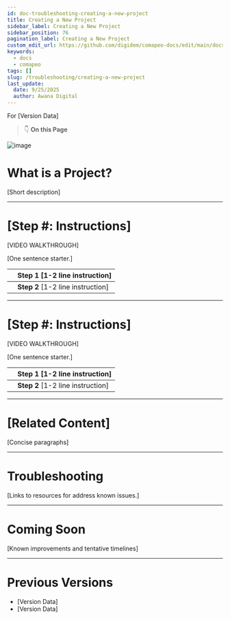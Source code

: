 ```yaml
---
id: doc-troubleshooting-creating-a-new-project
title: Creating a New Project
sidebar_label: Creating a New Project
sidebar_position: 76
pagination_label: Creating a New Project
custom_edit_url: https://github.com/digidem/comapeo-docs/edit/main/docs/troubleshooting/creating-a-new-project.md
keywords:
  - docs
  - comapeo
tags: []
slug: /troubleshooting/creating-a-new-project
last_update:
  date: 9/25/2025
  author: Awana Digital
---
```


For [Version Data]


> 👇 **On this Page**


![image](/images/creatinganewproject_0.png)


# What is a Project?


[Short description]


---


# [Step #: Instructions]


[VIDEO WALKTHROUGH]


[One sentence starter.]


|   | Step 1 [1-2 line instruction]     |
| - | --------------------------------- |
|   | **Step 2** [1-2 line instruction] |


---


# [Step #: Instructions]


[VIDEO WALKTHROUGH]


[One sentence starter.]


|   | Step 1 [1-2 line instruction]     |
| - | --------------------------------- |
|   | **Step 2** [1-2 line instruction] |


---


# [Related Content]


[Concise paragraphs]


---


# Troubleshooting


[Links to resources for address known issues.]


---


# Coming Soon


[Known improvements and tentative timelines]


---


# Previous Versions

- [Version Data]
- [Version Data]
